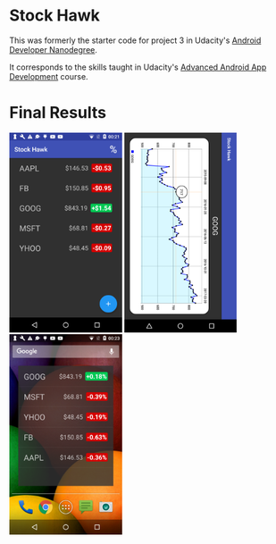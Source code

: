 # Stock Hawk

This was formerly the starter code for project 3 in Udacity's [Android Developer Nanodegree](https://www.udacity.com/course/android-developer-nanodegree-by-google--nd801).

It corresponds to the skills taught in Udacity's [Advanced Android App Development](https://www.udacity.com/course/advanced-android-app-development--ud855) course.

# Final Results

<img src="https://github.com/DavisJP/StockHawk/blob/master/device-2017-05-19-002146.png" width="40%" height="40%"> <img src="https://github.com/DavisJP/StockHawk/blob/master/device-2017-05-19-002310.png" width="40%" height="40%"> <img src="https://github.com/DavisJP/StockHawk/blob/master/device-2017-05-19-002359.png" width="40%" height="40%">

